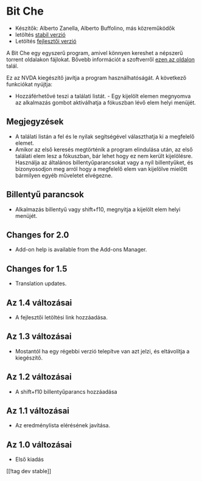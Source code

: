 # Bit Che #
*	 Készítők: Alberto Zanella, Alberto Buffolino, más közreműködők
*	 letöltés [stabil verzió][1]
*	 Letöltés [fejlesztői verzió][3]

A Bit Che egy egyszerű program, amivel könnyen kereshet a népszerű torrent
oldalakon fájlokat. Bővebb információt a szoftverről [ezen az oldalon][2]
talál.

Ez az NVDA kiegészítő javítja a program használhatóságát. A következő
funkciókat nyújtja:

- Hozzáférhetővé teszi a találati listát.  - Egy kijelölt elemen megnyomva
az alkalmazás gombot aktiválhatja a fókuszban lévő elem helyi menüjét.


## Megjegyzések ##
*	 A találati listán a fel és le nyilak segítségével választhatja ki a
   megfelelő elemet.
*	 Amikor az első keresés megtörténik a program elindulása után, az első
   találati elem lesz a fókuszban, bár lehet hogy ez nem került
   kijelölésre. Használja az általános billentyűparancsokat vagy a nyíl
   billentyűket, és bizonyosodjon meg arról hogy a megfelelő elem van
   kijelölve mielőtt bármilyen egyéb műveletet elvégezne.


## Billentyű parancsok ##
*	Alkalmazás billentyű vagy shift+f10, megnyitja a kijelölt elem helyi
  menüjét.


## Changes for 2.0 ##
* Add-on help is available from the Add-ons Manager.

## Changes for 1.5 ##
* Translation updates.

## Az 1.4 változásai ##
*	 A fejlesztői letöltési link hozzáadása.

## Az 1.3 változásai ##
*	 Mostantól ha egy régebbi verzió telepítve van azt jelzi, és eltávolítja a
   kiegészítő.

## Az 1.2 változásai ##
*	 A shift+f10 billentyűparancs hozzáadása

## Az 1.1 változásai ##
*	 Az eredménylista elérésének javítása.

## Az 1.0 változásai ##
*	 Első kiadás

[[!tag dev stable]]

[1]: http://addons.nvda-project.org/files/get.php?file=bc

[2]: http://www.convivea.com

[3]: http://addons.nvda-project.org/files/get.php?file=bc-dev
